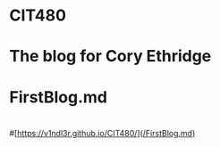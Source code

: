 # CIT480
# The blog for Cory Ethridge
# FirstBlog.md
#
#[https://v1ndl3r.github.io/CIT480/](/FirstBlog.md)
